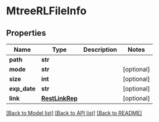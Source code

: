 # MtreeRLFileInfo

## Properties
Name | Type | Description | Notes
------------ | ------------- | ------------- | -------------
**path** | **str** |  | 
**mode** | **str** |  | [optional] 
**size** | **int** |  | [optional] 
**exp_date** | **str** |  | [optional] 
**link** | [**RestLinkRep**](RestLinkRep.md) |  | [optional] 

[[Back to Model list]](../README.md#documentation-for-models) [[Back to API list]](../README.md#documentation-for-api-endpoints) [[Back to README]](../README.md)


